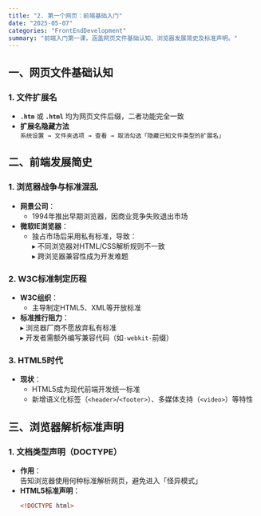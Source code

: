 ```yaml
---
title: "2. 第一个网页：前端基础入门"
date: "2025-05-07"
categories: "FrontEndDevelopment"
summary: "前端入门第一课，涵盖网页文件基础认知、浏览器发展简史及标准声明。"
---
```



## 一、网页文件基础认知
### 1. 文件扩展名
- **`.htm`** 或 **`.html`** 均为网页文件后缀，二者功能完全一致
- **扩展名隐藏方法**  
  `系统设置 → 文件夹选项 → 查看 → 取消勾选「隐藏已知文件类型的扩展名」`

## 二、前端发展简史
### 1. 浏览器战争与标准混乱
- **网景公司**：  
  - 1994年推出早期浏览器，因商业竞争失败退出市场
- **微软IE浏览器**：  
  - 独占市场后采用私有标准，导致：  
    ▸ 不同浏览器对HTML/CSS解析规则不一致  
    ▸ 跨浏览器兼容性成为开发难题

### 2. W3C标准制定历程
- **W3C组织**：  
  - 主导制定HTML5、XML等开放标准
- **标准推行阻力**：  
  ▸ 浏览器厂商不愿放弃私有标准  
  ▸ 开发者需额外编写兼容代码（如`-webkit-`前缀）

### 3. HTML5时代
- **现状**：  
  - HTML5成为现代前端开发统一标准  
  - 新增语义化标签（`<header>`/`<footer>`）、多媒体支持（`<video>`）等特性

## 三、浏览器解析标准声明
### 1. 文档类型声明（DOCTYPE）
- **作用**：  
  告知浏览器使用何种标准解析网页，避免进入「怪异模式」
- **HTML5标准声明**：  
  ```html
  <!DOCTYPE html>
